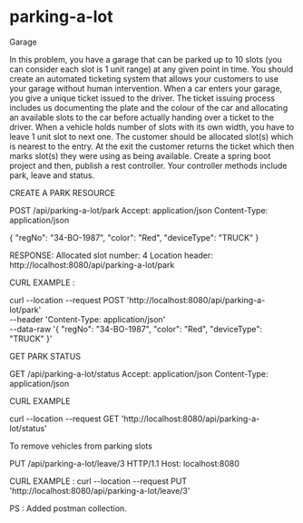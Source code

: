 # parking-a-lot


Garage

In this problem, you have a garage that can be parked up to 10 slots (you can consider each slot is 1 unit range) at any
given point in time. You should create an automated ticketing system that allows your customers to use your garage
without human intervention. When a car enters your garage, you give a unique ticket issued to the driver. The ticket
issuing process includes us documenting the plate and the colour of the car and allocating an available slots to the car
before actually handing over a ticket to the driver. When a vehicle holds number of slots with its own width, you have to
leave 1 unit slot to next one. The customer should be allocated slot(s) which is nearest to the entry. At the exit the
customer returns the ticket which then marks slot(s) they were using as being available.
Create a spring boot project and then, publish a rest controller. Your controller methods include park, leave and status.

CREATE A PARK RESOURCE 

POST /api/parking-a-lot/park
Accept: application/json
Content-Type: application/json

{
"regNo": "34-BO-1987",
"color": "Red",
"deviceType": "TRUCK"
}

RESPONSE: Allocated slot number: 4
Location header: http://localhost:8080/api/parking-a-lot/park

CURL EXAMPLE : 

curl --location --request POST 'http://localhost:8080/api/parking-a-lot/park' \
--header 'Content-Type: application/json' \
--data-raw '{
"regNo": "34-BO-1987",
"color": "Red",
"deviceType": "TRUCK"
}'


GET PARK STATUS

GET /api/parking-a-lot/status
Accept: application/json
Content-Type: application/json

CURL EXAMPLE

curl --location --request GET 'http://localhost:8080/api/parking-a-lot/status'


To remove vehicles from parking slots

PUT /api/parking-a-lot/leave/3 HTTP/1.1
Host: localhost:8080

CURL EXAMPLE :
curl --location --request PUT 'http://localhost:8080/api/parking-a-lot/leave/3'

PS : Added postman collection.